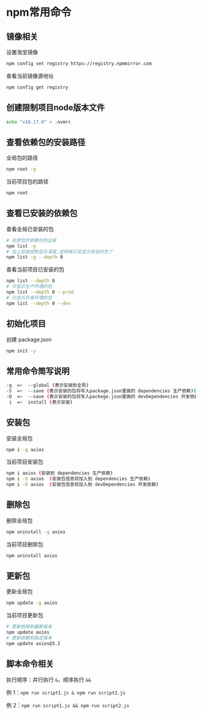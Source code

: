 # npm常用命令

## 镜像相关

设置淘宝镜像

```sh
npm config set registry https://registry.npmmirror.com
```

查看当前镜像源地址

```sh
npm config get registry
```

## 创建限制项目node版本文件

```sh
echo "v18.17.0" > .nvmrc
```

## 查看依赖包的安装路径

全局包的路径

```sh
npm root -g
```

当前项目包的路径

```sh
npm root
```

## 查看已安装的依赖包

查看全局已安装的包

```sh
# 会把包的依赖也列出来
npm list -g
# 加上层级控制显示深度,这样就只会显示安装的包了
npm list -g --depth 0
```

查看当前项目已安装的包

```sh
npm list --depth 0
# 只显示生产环境的包
npm list --depth 0 --prod
# 只显示开发环境的包
npm list --depth 0 --dev
```

## 初始化项目

创建 package.json

```sh
npm init -y
```

## 常用命令简写说明

```sh
-g  =>  --global (表示安装到全局)
-S  =>  --save (表示安装的包将写入package.json里面的 dependencies 生产依赖)(默认)
-D  =>  --save (表示安装的包将写入packege.json里面的 devDependencies 开发依赖)
 i  =>  install (表示安装)
```

## 安装包

安装全局包

```sh
npm i -g axios
```

当前项目安装包

```sh
npm i axios (安装到 dependencies 生产依赖)
npm i -S axios  (安装包信息将加入到 dependencies 生产依赖)
npm i -D axios  (安装包信息将加入到 devDependencies 开发依赖)
```

## 删除包

删除全局包

```sh
npm uninstall -g axios
```

当前项目删除包

```sh
npm uninstall axios
```

## 更新包

更新全局包

```sh
npm update -g axios
```

当前项目更新包

```sh
# 更新依赖到最新版本
npm update axios
# 更新依赖到指定版本
npm update axios@3.2
```

## 脚本命令相关

执行顺序：并行执行 `&`，顺序执行 `&&`

例 1：`npm run script1.js & npm run script2.js`

例 2：`npm run script1.js && npm run script2.js`

